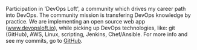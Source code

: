 Participation in 'DevOps Loft', a community which drives my career path into DevOps.
The community mission is transfering DevOps knowledge by practice. We are implementing an open source web app (www.devopsloft.io), while picking up DevOps technologies, like: git (GitHub), AWS, Linux, scripting, Jenkins, Chef/Ansible.
For more info and see my commits, go to [GitHub](https://github.com/DevOpsLoft/DevOpsLoft).
